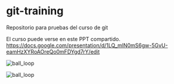 # git-training
Repositorio para pruebas del curso de git

El curso puede verse en este PPT compartido.
https://docs.google.com/presentation/d/1LQ_mlN0mS6gw-5GvU-eamHzXYRoAOreQo0mFDYgd7rY/edit



![ball_loop](https://github.com/ddalairac/animate-ui-training/blob/master/ejercicios/ball/ball_loop.gif)


![ball_loop](https://github.com/ddalairac/animate-ui-training/blob/master/ejercicios/ball/ball_loop.gif)
